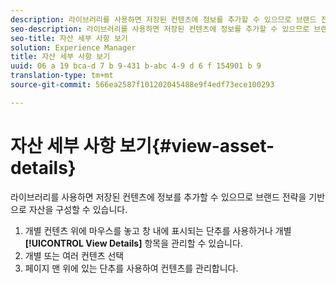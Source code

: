 ```yaml
---
description: 라이브러리를 사용하면 저장된 컨텐츠에 정보를 추가할 수 있으므로 브랜드 전략을 기반으로 자산을 구성할 수 있습니다.
seo-description: 라이브러리를 사용하면 저장된 컨텐츠에 정보를 추가할 수 있으므로 브랜드 전략을 기반으로 자산을 구성할 수 있습니다.
seo-title: 자산 세부 사항 보기
solution: Experience Manager
title: 자산 세부 사항 보기
uuid: 06 a 19 bca-d 7 b 9-431 b-abc 4-9 d 6 f 154901 b 9
translation-type: tm+mt
source-git-commit: 566ea2587f101202045488e9f4edf73ece100293

---
```



# 자산 세부 사항 보기{#view-asset-details}

라이브러리를 사용하면 저장된 컨텐츠에 정보를 추가할 수 있으므로 브랜드 전략을 기반으로 자산을 구성할 수 있습니다.

1. 개별 컨텐츠 위에 마우스를 놓고 창 내에 표시되는 단추를 사용하거나 개별 **[!UICONTROL View Details]** 항목을 관리할 수 있습니다.
1. 개별 또는 여러 컨텐츠 선택
1. 페이지 맨 위에 있는 단추를 사용하여 컨텐츠를 관리합니다.

